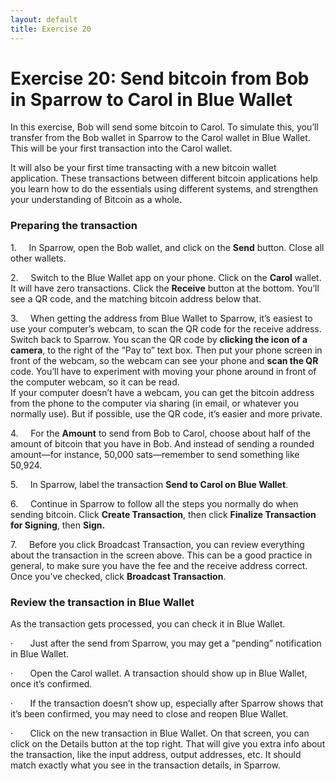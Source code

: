 ```yaml
---
layout: default
title: Exercise 20
---
```

# Exercise 20: Send bitcoin from Bob in Sparrow to Carol in Blue Wallet

In this exercise, Bob will send some bitcoin to Carol. To simulate this, you’ll transfer from the Bob wallet in Sparrow to the Carol wallet in Blue Wallet. This will be your first transaction into the Carol wallet.

It will also be your first time transacting with a new bitcoin wallet application. These transactions between different bitcoin applications help you learn how to do the essentials using different systems, and strengthen your understanding of Bitcoin as a whole.

### Preparing the transaction

1.     In Sparrow, open the Bob wallet, and click on the **Send** button. Close all other wallets.

2.     Switch to the Blue Wallet app on your phone. Click on the **Carol** wallet. It will have zero transactions. Click the **Receive** button at the bottom. You’ll see a QR code, and the matching bitcoin address below that.

3.     When getting the address from Blue Wallet to Sparrow, it’s easiest to use your computer’s webcam, to scan the QR code for the receive address. Switch back to Sparrow. You scan the QR code by **clicking the icon of a camera**, to the right of the “Pay to” text box. Then put your phone screen in front of the webcam, so the webcam can see your phone and **scan the QR** code. You’ll have to experiment with moving your phone around in front of the computer webcam, so it can be read.  
If your computer doesn’t have a webcam, you can get the bitcoin address from the phone to the computer via sharing (in email, or whatever you normally use). But if possible, use the QR code, it’s easier and more private.

4.     For the **Amount** to send from Bob to Carol, choose about half of the amount of bitcoin that you have in Bob. And instead of sending a rounded amount—for instance, 50,000 sats—remember to send something like 50,924.

5.     In Sparrow, label the transaction **Send to Carol on Blue Wallet**.

6.     Continue in Sparrow to follow all the steps you normally do when sending bitcoin. Click **Create Transaction**, then click **Finalize Transaction for Signing**, then **Sign.**

7.     Before you click Broadcast Transaction, you can review everything about the transaction in the screen above. This can be a good practice in general, to make sure you have the fee and the receive address correct.  
Once you’ve checked, click **Broadcast Transaction**.

### Review the transaction in Blue Wallet

As the transaction gets processed, you can check it in Blue Wallet.

·       Just after the send from Sparrow, you may get a “pending” notification in Blue Wallet.

·       Open the Carol wallet. A transaction should show up in Blue Wallet, once it’s confirmed.

·       If the transaction doesn’t show up, especially after Sparrow shows that it’s been confirmed, you may need to close and reopen Blue Wallet.

·       Click on the new transaction in Blue Wallet. On that screen, you can click on the Details button at the top right. That will give you extra info about the transaction, like the input address, output addresses, etc. It should match exactly what you see in the transaction details, in Sparrow.